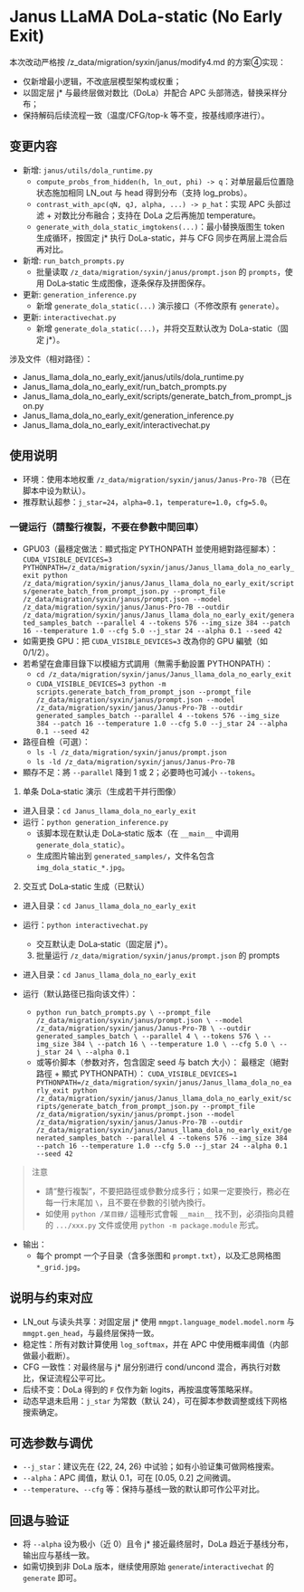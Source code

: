 # Janus LLaMA DoLa-static (No Early Exit)

本次改动严格按 /z_data/migration/syxin/janus/modify4.md 的方案④实现：
- 仅新增最小逻辑，不改底层模型架构或权重；
- 以固定层 j* 与最终层做对数比（DoLa）并配合 APC 头部筛选，替换采样分布；
- 保持解码后续流程一致（温度/CFG/top-k 等不变，按基线顺序进行）。

## 变更内容
- 新增: `janus/utils/dola_runtime.py`
  - `compute_probs_from_hidden(h, ln_out, phi) -> q`：对单层最后位置隐状态施加相同 LN_out 与 head 得到分布（支持 log_probs）。
  - `contrast_with_apc(qN, qJ, alpha, ...) -> p_hat`：实现 APC 头部过滤 + 对数比分布融合；支持在 DoLa 之后再施加 temperature。
  - `generate_with_dola_static_imgtokens(...)`：最小替换版图生 token 生成循环，按固定 j* 执行 DoLa-static，并与 CFG 同步在两层上混合后再对比。
- 新增: `run_batch_prompts.py`
  - 批量读取 `/z_data/migration/syxin/janus/prompt.json` 的 `prompts`，使用 DoLa‑static 生成图像，逐条保存及拼图保存。
- 更新: `generation_inference.py`
  - 新增 `generate_dola_static(...)` 演示接口（不修改原有 `generate`）。
- 更新: `interactivechat.py`
  - 新增 `generate_dola_static(...)`，并将交互默认改为 DoLa-static（固定 j*）。

涉及文件（相对路径）：
- Janus_llama_dola_no_early_exit/janus/utils/dola_runtime.py
- Janus_llama_dola_no_early_exit/run_batch_prompts.py
- Janus_llama_dola_no_early_exit/scripts/generate_batch_from_prompt_json.py
- Janus_llama_dola_no_early_exit/generation_inference.py
- Janus_llama_dola_no_early_exit/interactivechat.py

## 使用说明
- 环境：使用本地权重 `/z_data/migration/syxin/janus/Janus-Pro-7B`（已在脚本中设为默认）。
- 推荐默认超参：`j_star=24`，`alpha=0.1`，`temperature=1.0`，`cfg=5.0`。

### 一键运行（請整行複製，不要在參數中間回車）
- GPU03（最穩定做法：顯式指定 PYTHONPATH 並使用絕對路徑腳本）：
  `CUDA_VISIBLE_DEVICES=3 PYTHONPATH=/z_data/migration/syxin/janus/Janus_llama_dola_no_early_exit python /z_data/migration/syxin/janus/Janus_llama_dola_no_early_exit/scripts/generate_batch_from_prompt_json.py --prompt_file /z_data/migration/syxin/janus/prompt.json --model /z_data/migration/syxin/janus/Janus-Pro-7B --outdir /z_data/migration/syxin/janus/Janus_llama_dola_no_early_exit/generated_samples_batch --parallel 4 --tokens 576 --img_size 384 --patch 16 --temperature 1.0 --cfg 5.0 --j_star 24 --alpha 0.1 --seed 42`
- 如需更換 GPU：把 `CUDA_VISIBLE_DEVICES=3` 改為你的 GPU 編號（如 0/1/2）。
- 若希望在倉庫目錄下以模組方式調用（無需手動設置 PYTHONPATH）：
  - `cd /z_data/migration/syxin/janus/Janus_llama_dola_no_early_exit`
  - `CUDA_VISIBLE_DEVICES=3 python -m scripts.generate_batch_from_prompt_json --prompt_file /z_data/migration/syxin/janus/prompt.json --model /z_data/migration/syxin/janus/Janus-Pro-7B --outdir generated_samples_batch --parallel 4 --tokens 576 --img_size 384 --patch 16 --temperature 1.0 --cfg 5.0 --j_star 24 --alpha 0.1 --seed 42`
- 路徑自檢（可選）：
  - `ls -l /z_data/migration/syxin/janus/prompt.json`
  - `ls -ld /z_data/migration/syxin/janus/Janus-Pro-7B`
- 顯存不足：將 `--parallel` 降到 1 或 2；必要時也可減小 `--tokens`。

1) 单条 DoLa‑static 演示（生成若干并行图像）
- 进入目录：`cd Janus_llama_dola_no_early_exit`
- 运行：`python generation_inference.py`
  - 该脚本现在默认走 DoLa‑static 版本（在 `__main__` 中调用 `generate_dola_static`）。
  - 生成图片输出到 `generated_samples/`，文件名包含 `img_dola_static_*.jpg`。

2) 交互式 DoLa‑static 生成（已默认）
- 进入目录：`cd Janus_llama_dola_no_early_exit`
- 运行：`python interactivechat.py`
  - 交互默认走 DoLa‑static（固定层 j*）。

  3) 批量运行 `/z_data/migration/syxin/janus/prompt.json` 的 prompts
- 进入目录：`cd Janus_llama_dola_no_early_exit`
- 运行（默认路径已指向该文件）：
  - `python run_batch_prompts.py \
      --prompt_file /z_data/migration/syxin/janus/prompt.json \
      --model /z_data/migration/syxin/janus/Janus-Pro-7B \
      --outdir generated_samples_batch \
      --parallel 4 \
      --tokens 576 \
      --img_size 384 \
      --patch 16 \
      --temperature 1.0 \
      --cfg 5.0 \
      --j_star 24 \
       --alpha 0.1`
   - 或等价脚本（参数对齐，包含固定 seed 与 batch 大小）：
     最穩定（絕對路徑 + 顯式 PYTHONPATH）：
     `CUDA_VISIBLE_DEVICES=1 PYTHONPATH=/z_data/migration/syxin/janus/Janus_llama_dola_no_early_exit python /z_data/migration/syxin/janus/Janus_llama_dola_no_early_exit/scripts/generate_batch_from_prompt_json.py --prompt_file /z_data/migration/syxin/janus/prompt.json --model /z_data/migration/syxin/janus/Janus-Pro-7B --outdir /z_data/migration/syxin/janus/Janus_llama_dola_no_early_exit/generated_samples_batch --parallel 4 --tokens 576 --img_size 384 --patch 16 --temperature 1.0 --cfg 5.0 --j_star 24 --alpha 0.1 --seed 42`

> 注意
> - 請“整行複製”，不要把路徑或參數分成多行；如果一定要換行，務必在每一行末尾加 `\`，且不要在參數的引號內換行。
> - 如使用 `python /某目錄/` 這種形式會報 `__main__` 找不到，必須指向具體的 `.../xxx.py` 文件或使用 `python -m package.module` 形式。
- 输出：
  - 每个 prompt 一个子目录（含多张图和 `prompt.txt`），以及汇总网格图 `*_grid.jpg`。

## 说明与约束对应
- LN_out 与读头共享：对固定层 j* 使用 `mmgpt.language_model.model.norm` 与 `mmgpt.gen_head`，与最终层保持一致。
- 稳定性：所有对数计算使用 `log_softmax`，并在 APC 中使用概率阈值（内部做最小截断）。
- CFG 一致性：对最终层与 j* 层分别进行 cond/uncond 混合，再执行对数比，保证流程公平可比。
- 后续不变：DoLa 得到的 `F` 仅作为新 logits，再按温度等策略采样。
- 动态早退未启用：`j_star` 为常数（默认 24），可在脚本参数调整或线下网格搜索确定。

## 可选参数与调优
- `--j_star`：建议先在 {22, 24, 26} 中试验；如有小验证集可做网格搜索。
- `--alpha`：APC 阈值，默认 0.1，可在 [0.05, 0.2] 之间微调。
- `--temperature`、`--cfg` 等：保持与基线一致的默认即可作公平对比。

## 回退与验证
- 将 `--alpha` 设为极小（近 0）且令 j* 接近最终层时，DoLa 趋近于基线分布，输出应与基线一致。
- 如需切换到非 DoLa 版本，继续使用原始 `generate`/`interactivechat` 的 `generate` 即可。
